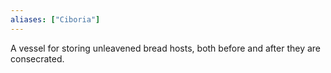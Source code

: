 ```yaml
---
aliases: ["Ciboria"]
---
```

A vessel for storing unleavened bread hosts, both before and after they are consecrated.